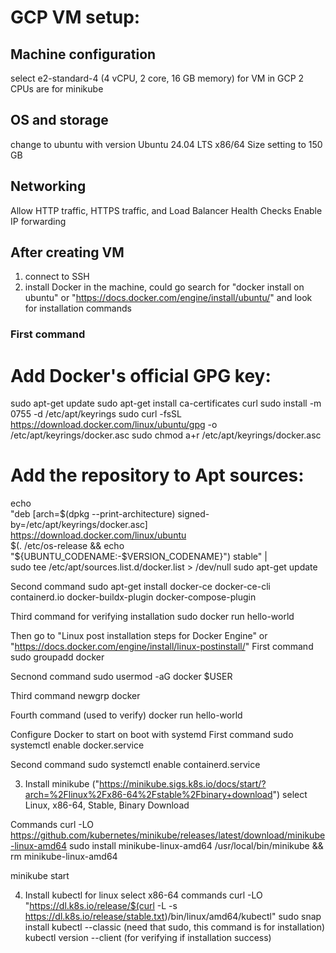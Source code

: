 # GCP VM setup:

## Machine configuration
select e2-standard-4 (4 vCPU, 2 core, 16 GB memory) for VM in GCP
2 CPUs are for minikube

## OS and storage
change to ubuntu with version Ubuntu 24.04 LTS x86/64
Size setting to 150 GB

## Networking
Allow HTTP traffic, HTTPS traffic, and Load Balancer Health Checks
Enable IP forwarding

## After creating VM
1. connect to SSH
2. install Docker in the machine, could go search for "docker install on ubuntu" or "https://docs.docker.com/engine/install/ubuntu/" and look for installation commands
### First command
# Add Docker's official GPG key:
sudo apt-get update
sudo apt-get install ca-certificates curl
sudo install -m 0755 -d /etc/apt/keyrings
sudo curl -fsSL https://download.docker.com/linux/ubuntu/gpg -o /etc/apt/keyrings/docker.asc
sudo chmod a+r /etc/apt/keyrings/docker.asc

# Add the repository to Apt sources:
echo \
  "deb [arch=$(dpkg --print-architecture) signed-by=/etc/apt/keyrings/docker.asc] https://download.docker.com/linux/ubuntu \
  $(. /etc/os-release && echo "${UBUNTU_CODENAME:-$VERSION_CODENAME}") stable" | \
  sudo tee /etc/apt/sources.list.d/docker.list > /dev/null
sudo apt-get update

Second command
sudo apt-get install docker-ce docker-ce-cli containerd.io docker-buildx-plugin docker-compose-plugin

Third command for verifying installation
sudo docker run hello-world

Then go to "Linux post installation steps for Docker Engine" or "https://docs.docker.com/engine/install/linux-postinstall/"
First command
sudo groupadd docker

Secnond command
sudo usermod -aG docker $USER

Third command
newgrp docker

Fourth command (used to verify)
docker run hello-world

Configure Docker to start on boot with systemd
First command
sudo systemctl enable docker.service

Second command
sudo systemctl enable containerd.service

3. Install minikube ("https://minikube.sigs.k8s.io/docs/start/?arch=%2Flinux%2Fx86-64%2Fstable%2Fbinary+download")
select Linux, x86-64, Stable, Binary Download

Commands
curl -LO https://github.com/kubernetes/minikube/releases/latest/download/minikube-linux-amd64
sudo install minikube-linux-amd64 /usr/local/bin/minikube && rm minikube-linux-amd64

minikube start

4. Install kubectl for linux
select x86-64
commands
curl -LO "https://dl.k8s.io/release/$(curl -L -s https://dl.k8s.io/release/stable.txt)/bin/linux/amd64/kubectl"
sudo snap install kubectl --classic (need that sudo, this command is for installation)
kubectl version --client (for verifying if installation success)





